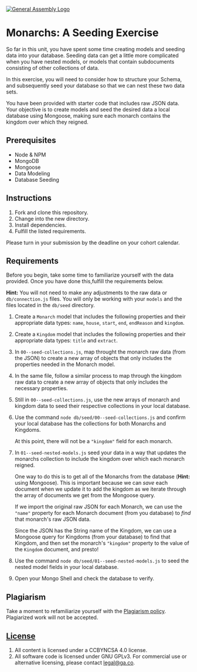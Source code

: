 [![General Assembly Logo](https://camo.githubusercontent.com/1a91b05b8f4d44b5bbfb83abac2b0996d8e26c92/687474703a2f2f692e696d6775722e636f6d2f6b6538555354712e706e67)](https://generalassemb.ly/education/web-development-immersive)

# Monarchs: A Seeding Exercise

So far in this unit, you have spent some time creating models and seeding data
into your database. Seeding data can get a little more complicated when you have
nested models, or models that contain subdocuments consisting of other collections of data.

In this exercise, you will need to consider how to structure your Schema, and subsequently seed your database so that we can nest these two data sets.

You have been provided with starter code that includes raw JSON data. Your objective is to create models and seed the desired data a local database using Mongoose, making sure each monarch contains the kingdom
over which they reigned.

## Prerequisites

- Node & NPM
- MongoDB
- Mongoose
- Data Modeling
- Database Seeding

## Instructions

1. Fork and clone this repository.
1. Change into the new directory.
1. Install dependencies.
1. Fulfill the listed requirements.

Please turn in your submission by the deadline on your cohort calendar.

## Requirements

Before you begin, take some time to familiarize yourself with the data provided.
Once you have done this,fulfill the requirements below.

**Hint:** You will not need to make any adjustments to the raw data or `db/connection.js` files. You will only be working with your `models` and the files located in the `db/seed` directory.

1. Create a `Monarch` model that includes the following properties and their appropriate data types: `name`, `house`, `start`, `end`, `endReason` and `kingdom`.

1. Create a `Kingdom` model that includes the following properties and their appropriate data types: `title` and `extract`.

1. In `00--seed-collections.js`, map throught the monarch raw data (from the
   JSON) to create a new array of objects that only includes the properties
   needed in the Monarch model.

1. In the same file, follow a similar process to map through the kingdom raw
   data to create a new array of objects that only includes the necessary
   properties.

1. Still in `00--seed-collections.js`, use the new arrays of monarch and kingdom
   data to seed their respective collections in your local database.

1. Use the command `node db/seed/00--seed-collections.js` and confirm your local database
   has the collections for both Monarchs and Kingdoms.

   At this point, there will not be a `"kingdom"` field for each monarch.

1. In `01--seed-nested-models.js` seed your data in a way that updates the
   monarchs collection to include the kingdom over which each
   monarch reigned.

   One way to do this is to get all of the Monarchs from the database (**Hint:**
   using Mongoose). This is important because we can _save_ each document when
   we update it to add the kingdom as we iterate through the array of documents
   we get from the Mongoose query.

   If we import the original raw JSON for each Monarch, we can use the `"name"` property for each Monarch document (from you database) to _find_
   that monarch's raw JSON data.

   Since the JSON has the String name of the Kingdom, we can use a Mongoose
   query for Kingdoms (from your database) to find that Kingdom, and then set the monarch's `"kingdom"` property to the value of the `Kingdom` document, and presto!

1. Use the command `node db/seed/01--seed-nested-models.js` to seed the nested model
   fields in your local database.

1. Open your Mongo Shell and check the database to verify.

<!-- ## Bonus

Use the `.populate` method to display the `name` and `extract` from each kingdom
in the monarchs collection.

[Mongoose Documentation on Query Population](https://mongoosejs.com/docs/3.4.x/docs/populate.html) -->

## Plagiarism

Take a moment to refamiliarize yourself with the
[Plagiarism policy](https://git.generalassemb.ly/DC-WDI/Administrative/blob/master/plagiarism.md).
Plagiarized work will not be accepted.

## [License](LICENSE)

1.  All content is licensed under a CC­BY­NC­SA 4.0 license.
1.  All software code is licensed under GNU GPLv3. For commercial use or
    alternative licensing, please contact legal@ga.co.
